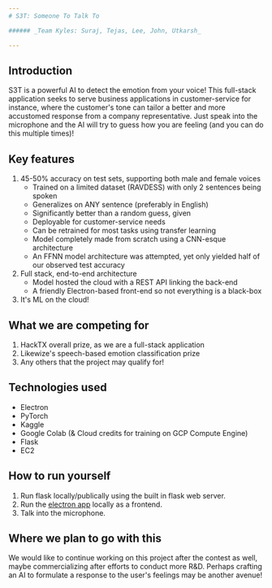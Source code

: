 ```yaml
---
# S3T: Someone To Talk To

###### _Team Kyles: Suraj, Tejas, Lee, John, Utkarsh_

---
```


## Introduction
S3T is a powerful AI to detect the emotion from your voice! This full-stack application seeks to serve
business applications in customer-service for instance, where the customer's tone can tailor a better 
and more accustomed response from a company representative. Just speak into the microphone and the AI
will try to guess how you are feeling (and you can do this multiple times)!

## Key features
1. 45-50% accuracy on test sets, supporting both male and female voices
    - Trained on a limited dataset (RAVDESS) with only 2 sentences being spoken
    - Generalizes on ANY sentence (preferably in English)
    - Significantly better than a random guess, given 
    - Deployable for customer-service needs
    - Can be retrained for most tasks using transfer learning
    - Model completely made from scratch using a CNN-esque architecture
    - An FFNN model architecture was attempted, yet only yielded half of our observed test accuracy
2. Full stack, end-to-end architecture
    - Model hosted the cloud with a REST API linking the back-end
    - A friendly Electron-based front-end so not everything is a black-box
3. It's ML on the cloud!

## What we are competing for
1. HackTX overall prize, as we are a full-stack application
2. Likewize's speech-based emotion classification prize
3. Any others that the project may qualify for!

## Technologies used
- Electron
- PyTorch
- Kaggle
- Google Colab (& Cloud credits for training on GCP Compute Engine)
- Flask
- EC2

## How to run yourself
1. Run flask locally/publically using the built in flask web server.
2. Run the [electron app](https://github.com/Kyles-HackTX/electron-fe) locally as a frontend.
3. Talk into the microphone.

## Where we plan to go with this
We would like to continue working on this project after the contest as well, 
maybe commercializing after efforts to conduct more R&D. Perhaps crafting an AI
to formulate a response to the user's feelings may be another avenue!

